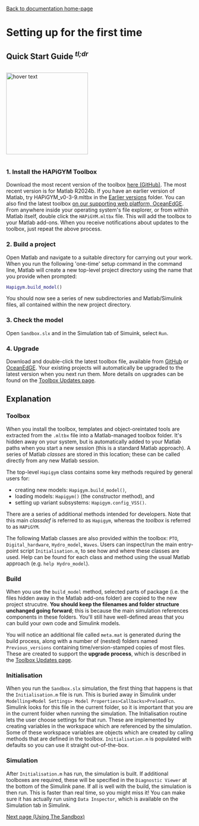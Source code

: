 [Back to documentation home-page](https://github.com/HAPiWEC/HAPiGYM_docs/blob/main/README.md)

# Setting up for the first time

## Quick Start Guide <sup>*tl;dr*</sup>


<p style="display:inline-block;">
  <img align="left" src="https://github.com/HAPiWEC/HAPiGYM_docs/assets/39997400/877acd49-b004-4072-b542-2d87089664c6" width="220" title="hover text">

### 1. Install the HAPiGYM Toolbox
Download the most recent version of the toolbox [here (GitHub)](https://github.com/HAPiWEC/HAPiGYM_docs/tree/main/Toolbox_versions). The most recent version is for Matlab R2024b. If you have an earlier version of Matlab, try HAPiGYM_v0-3-9.mltbx in the [Earlier versions](https://github.com/HAPiWEC/HAPiGYM_docs/tree/main/Toolbox_versions/Earlier%20versions) folder. You can also find the latest toolbox [on our supporting web platform, OceanEdGE](https://github.com/HAPiWEC/HAPiGYM_docs/tree/main/Toolbox_versions). From anywhere inside your operating system's file explorer, or from within Matlab itself, double click the `HAPiGYM.mltbx` file. This will add the toolbox to your Matlab add-ons. When you receive notifications about updates to the toolbox, just repeat the above process.

### 2. Build a project
Open Matlab and navigate to a suitable directory for carrying out your work. When you run the following 'one-time' setup command in the command line, Matlab will create a new top-level project directory using the name that you provide when prompted:

```matlab
Hapigym.build_model()
```
You should now see a series of new subdirectories and Matlab/Simulink files, all contained within the new project directory.

### 3. Check the model
Open `Sandbox.slx` and in the Simulation tab of Simuink, select `Run`.

### 4. Upgrade
Download and double-click the latest toolbox file, available from [GitHub](https://github.com/HAPiWEC/HAPiGYM_docs/tree/main/Toolbox_versions) or [OceanEdGE](https://github.com/HAPiWEC/HAPiGYM_docs/tree/main/Toolbox_versions). Your existing projects will automatically be upgraded to the latest version when you next run them. More details on upgrades can be found on the [Toolbox Updates page](https://github.com/HAPiWEC/HAPiGYM_docs/blob/main/Pages/Getting-started/3-Toolbox-updates.md).

</p>

## Explanation

### Toolbox
When you install the toolbox, templates and object-oreintated tools are extracted from the `.mltbx` file into a Matlab-managed toolbox folder. It's hidden away on your system, but is automatically added to your Matlab paths when you start a new session (this is a standard Matlab approach). A series of Matlab *classes* are stored in this location; these can be called directly from any new Matlab session. 

The top-level `Hapigym` class contains some key methods required by general users for:
- creating new models: `Hapigym.build_model()`, 
- loading models: `Hapigym()` (the constructor method), and 
- setting up variant subsystems: `Hapigym.config_VSS()`. 

There are a series of additional methods intended for developers. Note that this main *classdef* is referred to as `Hapigym`, whereas the *toolbox* is referred to as `HAPiGYM`. 

The following Matlab classes are also provided within the toolbox: `PTO`, `Digital_hardware`, `Hydro_model`, `Waves`. Users can inspect/run the main entry-point script `Initialisation.m`, to see how and where these classes are used. Help can be found for each class and method using the usual Matlab approach (e.g. `help Hydro_model`).


### Build
When you use the `build_model` method, selected parts of package (i.e. the files hidden away in the Matlab add-ons folder) are copied to the new project strucutre. **You should keep the filenames and folder structure unchanged going forward**; this is because the main simulation references components in these folders.
You'll still have well-defined areas that you can build your own code and Simulink models.

You will notice an additional file called `meta.mat` is generated during the build process, along with a number of (nested) folders named `Previous_versions` containing time/version-stamped copies of most files. These are created to support the **upgrade process**, which is described in the [Toolbox Updates page](https://github.com/HAPiWEC/HAPiGYM_docs/blob/main/Pages/Getting-started/3-Toolbox-updates.md).

### Initialisation
When you run the `Sandbox.slx` simulation, the first thing that happens is that the `Initialisation.m` file is run. This is buried away in Simulink under `Modelling>Model Settings> Model Properties>Callbacks>PreloadFcn`. Simulink looks for this file in the current folder, so it is important that you are in the current folder when running the simulation. The Initialisation routine lets the user choose settings for that run. These are implemented by creating variables in the workspace which are referenced by the simulation. Some of these workspace variables are objects which are created by calling methods that are defined in the toolbox. `Initialisation.m` is populated with defaults so you can use it straight out-of-the-box. 

### Simulation
After `Initialisation.m` has run, the simulation is built. If additional toolboxes are required, these will be specified in the `Diagnostic Viewer` at the bottom of the Simulink pane. If all is well with the build, the simulation is then run. This is faster than real time, so you might miss it! You can make sure it has actually run using `Data Inspector`, which is available on the Simulation tab in Simulink.       


[Next page (Using The Sandbox)](https://github.com/HAPiWEC/HAPiGYM_docs/blob/main/Pages/Getting-started/2-Using-the-Sandbox.md)
